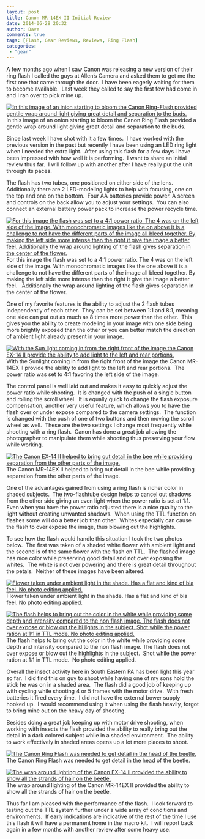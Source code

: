```yaml
---
layout: post
title: Canon MR-14EX II Initial Review
date: 2014-06-28 20:32
author: Dave
comments: true
tags: [Flash, Gear Reviews, Reviews, Ring Flash]
categories:
 - "gear"
---
```

A few months ago when I saw Canon was releasing a new version of their ring flash I called the guys at Allen’s Camera and asked them to get me the first one that came through the door.  I have been eagerly waiting for them to become available.  Last week they called to say the first few had come in and I ran over to pick mine up.

<p class="post-image"><a href="http://thecloseupproject.com/wp-content/uploads/2014/06/SV74847.jpg"><img class="size-full wp-image-844" alt="In this image of an inion starting to bloom the Canon Ring-Flash provided gentile wrap around light giving great detail and separation to the buds." src="http://thecloseupproject.com/wp-content/uploads/2014/06/SV74847.jpg" /></a> In this image of an onion starting to bloom the Canon Ring Flash provided a gentle wrap around light giving great detail and separation to the buds.</p>

Since last week I have shot with it a few times.  I have worked with the previous version in the past but recently I have been using an LED ring light when I needed the extra light.  After using this flash for a few days I have been impressed with how well it is performing.  I want to share an initial review thus far.  I will follow up with another after I have really put the unit through its paces.

The flash has two tubes, one positioned on either side of the lens.  Additionally there are 2 LED-modeling lights to help with focusing, one on the top and one on the bottom.  Four AA batteries provide power. A screen and controls on the back allow you to adjust your settings.  You can also connect an external battery power pack to increase the power recycle time.

<p class="post-image"><a href="http://thecloseupproject.com/wp-content/uploads/2014/06/SV74893.jpg"><img class="size-full wp-image-847" alt="For this image the flash was set to a 4:1 power ratio.  The 4 was on the left side of the image.  With monochromatic images like the on above it is a challenge to not have the different parts of the image all bleed together.  By making the left side more intense than the right it give the image a better feel.  Additionally the wrap around lighting of the flash gives separation in the center of the flower." src="http://thecloseupproject.com/wp-content/uploads/2014/06/SV74893.jpg" /></a> For this image the flash was set to a 4:1 power ratio. The 4 was on the left side of the image. With monochromatic images like the one above it is a challenge to not have the different parts of the image all bleed together. By making the left side more intense than the right it give the image a better feel.   Additionally the wrap around lighting of the flash gives separation in the center of the flower.</p>

One of my favorite features is the ability to adjust the 2 flash tubes independently of each other.  They can be set between 1:1 and 8:1, meaning one side can put out as much as 8 times more power than the other.  This gives you the ability to create modeling in your image with one side being more brightly exposed than the other or you can better match the direction of ambient light already present in your image.

<p class="post-image"><a href="http://thecloseupproject.com/wp-content/uploads/2014/06/SV74922.jpg"><img class="size-full wp-image-849" alt="With the Sun light coming in from the right front of the image the Canon EX-14 II provide the ability to add light to the left and rear portions." src="http://thecloseupproject.com/wp-content/uploads/2014/06/SV74922.jpg" /></a> With the Sunlight coming in from the right front of the image the Canon MR-14EX II provide the ability to add light to the left and rear portions.  The power ratio was set to 4:1 favoring the left side of the image.</p>

The control panel is well laid out and makes it easy to quickly adjust the power ratio while shooting.  It is changed with the push of a single button and rolling the scroll wheel.  It is equally quick to change the flash exposure compensation, another very useful feature, which allows you to have the flash over or under expose compared to the camera settings.  The function is changed with the push of one of two buttons and then moving the scroll wheel as well.  These are the two settings I change most frequently while shooting with a ring flash.  Canon has done a great job allowing the photographer to manipulate them while shooting thus preserving your flow while working.

<p class="post-image"><a href="http://thecloseupproject.com/wp-content/uploads/2014/06/SV74912.jpg"><img class="size-full wp-image-848" alt="The Canon EX-14 II helped to bring out detail in the bee while providing separation from the other parts of the image." src="http://thecloseupproject.com/wp-content/uploads/2014/06/SV74912.jpg" /></a> The Canon MR-14EX II helped to bring out detail in the bee while providing separation from the other parts of the image.</p>

One of the advantages gained from using a ring flash is richer color in shaded subjects.  The two-flashtube design helps to cancel out shadows from the other side giving an even light when the power ratio is set at 1:1.  Even when you have the power ratio adjusted there is a nice quality to the light without creating unwanted shadows.  When using the TTL function on flashes some will do a better job than other.  Whites especially can cause the flash to over expose the image, thus blowing out the highlights.

To see how the flash would handle this situation I took the two photos below.  The first was taken of a shaded white flower with ambient light and the second is of the same flower with the flash on TTL.  The flashed image has nice color while preserving good detail and not over exposing the whites.  The white is not over powering and there is great detail throughout the petals.  Neither of these images have been altered.

<p class="post-image"><a href="http://thecloseupproject.com/wp-content/uploads/2014/06/SV74866.jpg"><img class="size-full wp-image-846" alt="Flower taken under ambient light in the shade.  Has a flat and kind of bla feel.  No photo editing applied." src="http://thecloseupproject.com/wp-content/uploads/2014/06/SV74866.jpg" /></a> Flower taken under ambient light in the shade. Has a flat and kind of bla feel. No photo editing applied.</p>

<p class="post-image"><a href="http://thecloseupproject.com/wp-content/uploads/2014/06/SV74865.jpg"><img class="size-full wp-image-845" alt="The flash helps to bring out the color in the white while providing some depth and intensity compared to the non flash image.  The flash does not over expose or blow out the hi lights in the subject.  Shot while the power ration at 1:1 in TTL mode.  No photo editing applied." src="http://thecloseupproject.com/wp-content/uploads/2014/06/SV74865.jpg" /></a> The flash helps to bring out the color in the white while providing some depth and intensity compared to the non flash image. The flash does not over expose or blow out the highlights in the subject.  Shot while the power ration at 1:1 in TTL mode.  No photo editing applied.</p>

Overall the insect activity here in South Eastern PA has been light this year so far.  I did find this on guy to shoot while having one of my sons hold the stick he was on in a shaded area.  The flash did a good job of keeping up with cycling while shooting 4 or 5 frames with the motor drive.  With fresh batteries it fired every time.  I did not have the external bower supply hooked up.  I would recommend using it when using the flash heavily, forgot to bring mine out on the heavy day of shooting.

Besides doing a great job keeping up with motor drive shooting, when working with insects the flash provided the ability to really bring out the detail in a dark colored subject while in a shaded environment.  The ability to work effectively in shaded areas opens up a lot more places to shoot.

<p class="post-image"><a href="http://thecloseupproject.com/wp-content/uploads/2014/06/SV74977.jpg"><img class="size-full wp-image-850" alt="The Canon Ring Flash was needed to get detail in the head of the beetle." src="http://thecloseupproject.com/wp-content/uploads/2014/06/SV74977.jpg" /></a> The Canon Ring Flash was needed to get detail in the head of the beetle.</p>

<p class="post-image"><a href="http://thecloseupproject.com/wp-content/uploads/2014/06/SV75047.jpg"><img class="size-full wp-image-851" alt="The wrap around lighting of the Canon EX-14 II provided the ability to show all the strands of hair on the beetle." src="http://thecloseupproject.com/wp-content/uploads/2014/06/SV75047.jpg" /></a> The wrap around lighting of the Canon MR-14EX II provided the ability to show all the strands of hair on the beetle.</p>

Thus far I am pleased with the performance of the flash.  I look forward to testing out the TTL system further under a wide array of conditions and environments.  If early indications are indicative of the rest of the time I use this flash it will have a permanent home in the macro kit.  I will report back again in a few months with another review after some heavy use.
